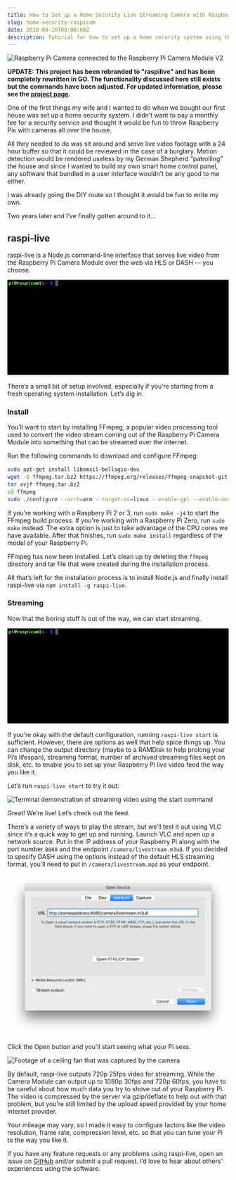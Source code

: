 ```yaml
---
title: How to Set up a Home Security Live Streaming Camera with Raspberry Pi
slug: home-security-raspicam
date: 2018-08-16T00:00:00Z
description: Tutorial for how to set up a home security system using the Raspberry Pi, Raspberry Pi camera module, and raspilive
---
```


![Raspberry Pi Camera connected to the Raspberry Pi Camera Module V2](/img/home-security-raspicam/raspberry-pi-cam.jpeg)

**UPDATE: This project has been rebranded to "raspilive" and has been completely rewritten in GO. The functionality discussed here still exists but the commands have been adjusted. For updated information, please see the [project page](https://github.com/jaredpetersen/raspilive).**

One of the first things my wife and I wanted to do when we bought our first house was set up a home security system. I didn’t want to pay a monthly fee for a security service and thought it would be fun to throw Raspberry Pis with cameras all over the house.

All they needed to do was sit around and serve live video footage with a 24 hour buffer so that it could be reviewed in the case of a burglary. Motion detection would be rendered useless by my German Shepherd “patrolling” the house and since I wanted to build my own smart home control panel, any software that bundled in a user interface wouldn’t be any good to me either.

I was already going the DIY route so I thought it would be fun to write my own.

Two years later and I’ve finally gotten around to it...

## raspi-live
raspi-live is a Node.js command-line interface that serves live video from the Raspberry Pi Camera Module over the web via HLS or DASH — you choose.

![Terminal demonstration of running the help command](/img/home-security-raspicam/demo.gif)

There’s a small bit of setup involved, especially if you’re starting from a fresh operating system installation. Let’s dig in.

### Install
You’ll want to start by installing FFmpeg, a popular video processing tool used to convert the video stream coming out of the Raspberry Pi Camera Module into something that can be streamed over the internet.

Run the following commands to download and configure FFmpeg:

```sh
sudo apt-get install libomxil-bellagio-dev
wget -O ffmpeg.tar.bz2 https://ffmpeg.org/releases/ffmpeg-snapshot-git.tar.bz2
tar xvjf ffmpeg.tar.bz2
cd ffmpeg
sudo ./configure --arch=arm --target-os=linux --enable-gpl --enable-omx --enable-omx-rpi --enable-nonfree --extra-ldflags="-latomic"
```

If you’re working with a Raspbery Pi 2 or 3, run `sudo make -j4` to start the FFmpeg build process. If you're working with a Raspberry Pi Zero, run `sudo make` instead. The extra option is just to take advantage of the CPU cores we have available. After that finishes, run `sudo make install` regardless of the model of your Raspberry Pi.

FFmpeg has now been installed. Let’s clean up by deleting the `ffmpeg` directory and tar file that were created during the installation process.

All that’s left for the installation process is to install Node.js and finally install raspi-live via `npm install -g raspi-live`.

### Streaming
Now that the boring stuff is out of the way, we can start streaming.

![Terminal demonstration of running the start help command](/img/home-security-raspicam/help-command.gif)

If you’re okay with the default configuration, running `raspi-live start` is sufficient. However, there are options as well that help spice things up. You can change the output directory (maybe to a RAMDisk to help prolong your Pi’s lifespan), streaming format, number of archived streaming files kept on disk, etc. to enable you to set up your Raspberry Pi live video feed the way you like it.

Let’s run `raspi-live start` to try it out:

![Terminal demonstration of streaming video using the start command](/img/home-security-raspicam/start-command.gif)

Great! We’re live! Let’s check out the feed.

There’s a variety of ways to play the stream, but we’ll test it out using VLC since it’s a quick way to get up and running. Launch VLC and open up a network source. Put in the IP address of your Raspberry Pi along with the port number `8080` and the endpoint `/camera/livestream.m3u8`. If you decided to specify DASH using the options instead of the default HLS streaming format, you’ll need to put in `/camera/livestream.mpd` as your endpoint.

![Screenshot of VLC Source network configuration with the URL 'http://someipaddress:8080/camera/livestream.m3u8'](/img/home-security-raspicam/vlc-source.png)

Click the Open button and you’ll start seeing what your Pi sees.

![Footage of a ceiling fan that was captured by the camera](/img/home-security-raspicam/captured-footage.gif 'A little bit of artifacting is present here due to the "gif-ification" of the live stream')

By default, raspi-live outputs 720p 25fps video for streaming. While the Camera Module can output up to 1080p 30fps and 720p 60fps, you have to be careful about how much data you try to shove out of your Raspberry Pi. The video is compressed by the server via gzip/deflate to help out with that problem, but you’re still limited by the upload speed provided by your home internet provider.

Your mileage may vary, so I made it easy to configure factors like the video resolution, frame rate, compression level, etc. so that you can tune your Pi to the way you like it.

If you have any feature requests or any problems using raspi-live, open an issue on [GitHub](https://github.com/jaredpetersen/raspilive) and/or submit a pull request. I’d love to hear about others’ experiences using the software.
